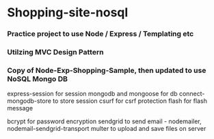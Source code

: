# Shopping-site-nosql
### Practice project to use Node / Express / Templating etc
### Utilzing MVC Design Pattern
### Copy of Node-Exp-Shopping-Sample, then updated to use NoSQL Mongo DB


express-session for session
mongodb and mongoose for db 
connect-mongodb-store to store session
csurf for csrf protection
flash for flash message

bcrypt for password encryption 
sendgrid to send email - nodemailer, nodemail-sendgrid-transport
multer to upload and save files on server 
